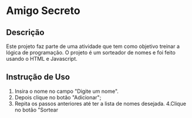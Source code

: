 # Amigo Secreto

## Descrição
Este projeto faz parte de uma atividade que tem como objetivo treinar a lógica de programação. O projeto é um sorteador de nomes e foi feito usando o HTML e Javascript.

## Instrução de Uso

1. Insira o nome no campo "Digite um nome".
2. Depois clique no botão "Adicionar";
3. Repita os passos anteriores até ter a lista de nomes desejada.
4.Clique no botão "Sortear 

